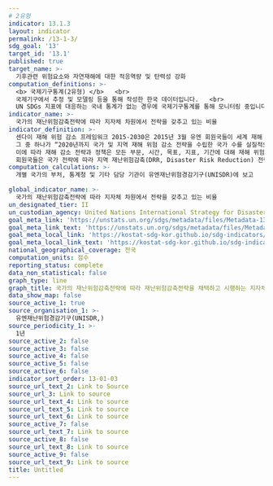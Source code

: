 ```yaml
---
# 2유형 
indicator: 13.1.3
layout: indicator
permalink: /13-1-3/
sdg_goal: '13'
target_id: '13.1'
published: true
target_name: >-
  기후관련 위험요소와 자연재해에 대한 적응역량 및 탄력성 강화
computation_definitions: >-
  <b> 국제기구통계(2유형) </b>   <br>
  국제기구에서 추정 및 모델링 등을 통해 작성한 한국 데이터입니다.   <br>
  UN SDGs 지표에 대응하는 국내 통계가 없는 경우에 국제기구통계를 통해 모니터링 중입니다. 
indicator_name: >-
  국가의 재난위험감축전략에 따라 지자체 차원에서 전략을 갖추고 있는 비율
indicator_definition: >-
  센다이 재해 위험 감소 프레임워크 2015-2030은 2015년 3월 유엔 회원국들이 세계 재해 위험 감소 정책으로 채택함.
  그 중 하나가 “2020년까지 국가 및 지역 재해 위험 감소 전략을 수립한 국가 수를 실질적으로 증가시키자”는 것임.
  이에 따라 재해 감소 전략과 정책은 모든 부문, 시간, 목표, 지표, 기간에 대해 재해 위험 감소를 이뤄야 함
  회원국들은 국가 전략에 따라 지역 재난위험감축(DRR, Disaster Risk Reduction) 전략을 채택하고 시행하는 지방 정부 수를 세어 전체 지방 정부 수의 백분율로 표현
computation_calculations: >-
  개별 국가의 부처, 통계청 및 기타 담당 기관이 유엔재난위험경감기구(UNISDR)에 보고

global_indicator_name: >-
  국가의 재난위험감축전략에 따라 지자체 차원에서 전략을 갖추고 있는 비율
un_designated_tier: II
un_custodian_agency: United Nations International Strategy for Disaster Reduction (UNISDR)
goal_meta_link: 'https://unstats.un.org/sdgs/metadata/files/Metadata-13-01-03.pdf'
goal_meta_link_text: 'https://unstats.un.org/sdgs/metadata/files/Metadata-13-01-03.pdf'
goal_meta_local_link: 'https://kostat-sdg-kor.github.io/sdg-indicators/public/data/Metadata-13-01-03_KOR.pdf'
goal_meta_local_link_text: 'https://kostat-sdg-kor.github.io/sdg-indicators/public/data/Metadata-13-01-03_KOR.pdf'
national_geographical_coverage: 전국
computation_units: 점수
reporting_status: complete
data_non_statistical: false
graph_type: line
graph_title: 국가의 재난위험감축전략에 따라 재난위험감축전략을 채택하고 시행하는 지자체의 비율
data_show_map: false
source_active_1: true
source_organisation_1: >-
  유엔재난위험경감기구(UNISDR,)
source_periodicity_1: >-
  1년
source_active_2: false
source_active_3: false
source_active_4: false
source_active_5: false
source_active_6: false
indicator_sort_order: 13-01-03
source_url_text_2: Link to Source
source_url_3: Link to source
source_url_text_4: Link to source
source_url_text_5: Link to source
source_url_text_6: Link to source
source_active_7: false
source_url_text_7: Link to source
source_active_8: false
source_url_text_8: Link to source
source_active_9: false
source_url_text_9: Link to source
title: Untitled
---
```

